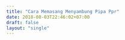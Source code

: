 ```yaml
---
title: "Cara Memasang Menyambung Pipa Ppr"
date: 2018-08-03T22:46:02+07:00
draft: false
layout: "single"
---
```


